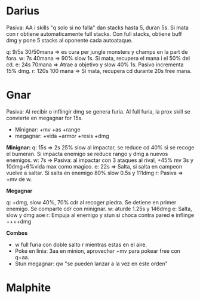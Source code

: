 # Darius

Pasiva: AA i skills "q solo si no falla" dan stacks hasta 5, duran 5s.
Si mata con r obtiene automaticamente full stacks.
Con full stacks, obtiene buff dmg y pone 5 stacks al oponente cada autoataque.

q: 9/5s 30/50mana => es cura per jungle monsters y champs en la part de fora.
w: 7s 40mana => 90% slow 1s. Si mata, recupera el mana i el 50% del cd.
e: 24s 70mana => Atrae a objetivo y slow 40% 1s. Pasivo incrementa 15% dmg.
r: 120s 100 mana => Si mata, recupera cd durante 20s free mana.

# Gnar

Pasiva: Al recibir o inflingir dmg se genera furia.
Al full furia, la prox skill se convierte en megagnar for 15s.
- Minignar: +mv +as +range
- megagnar: +vida +armor +resis +dmg

**Minignar:**
q: 15s => 2s 25% slow al impactar, se reduce cd 40% si se recoge el bumeran. Si impacta enemigo se reduce rango y dmg a nuevos enemigos.
w: 7s => Pasiva: al impactar con 3 ataques al rival, +45% mv 3s y 10dmg+6%vida max como magico.
e: 22s => Salta, si salta en campeon vuelve a saltar. Si salta en enemigo 80% slow 0.5s y 111dmg
r: Pasiva => +mv de w.

**Megagnar**

q: +dmg, slow 40%, 70% cdr al recoger piedra. Se detiene en primer enemigo. Se comparte cdr con minignar.
w: aturde 1.25s y 146dmg
e: Salta, slow y dmg aoe
r: Empuja al enemigo y stun si choca contra pared e inflinge ++++dmg

**Combos**

- w full furia con doble salto r mientras estas en el aire.
- Poke en linia: 3aa en minion, aprovechar +mv para pokear free con q+aa.
- Stun megagnar: qw "se pueden lanzar a la vez en este orden"

# Malphite
